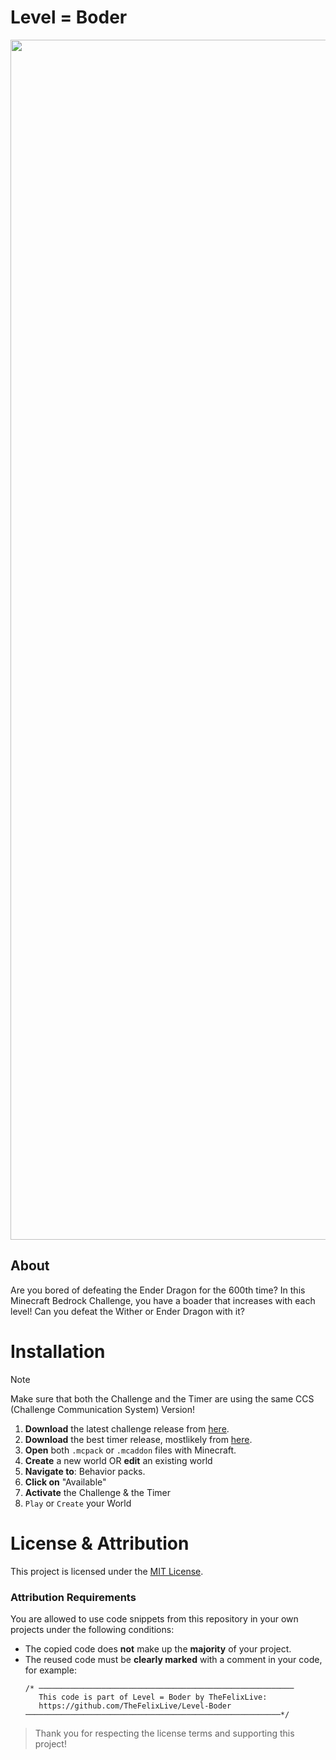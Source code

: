 # Level = Boder
<img src="https://github.com/user-attachments/assets/732bc334-0a62-4ed6-98b9-41360e248416" width="1920" height="auto" />


## About
Are you bored of defeating the Ender Dragon for the 600th time?
In this Minecraft Bedrock Challenge, you have a boader that increases with each level!
Can you defeat the Wither or Ender Dragon with it?


# Installation
> [!NOTE]
> Make sure that both the Challenge and the Timer are using the same CCS (Challenge Communication System) Version!

1. **Download** the latest challenge release from [here](https://github.com/TheFelixLive/Level-Boder/releases/latest).
2. **Download** the best timer release, mostlikely from [here](https://github.com/TheFelixLive/Timer-V/releases/latest).
3. **Open** both `.mcpack` or `.mcaddon` files with Minecraft.
4. **Create** a new world OR **edit** an existing world
5. **Navigate to**: Behavior packs.
6. **Click on** "Available"
7. **Activate** the Challenge & the Timer
8. `Play` or `Create` your World

# License & Attribution
This project is licensed under the [MIT License](./LICENSE).

### Attribution Requirements
You are allowed to use code snippets from this repository in your own projects under the following conditions:
- The copied code does **not** make up the **majority** of your project.
- The reused code must be **clearly marked** with a comment in your code, for example:
   ```
   /* ─────────────────────────────────────────────────────────
      This code is part of Level = Boder by TheFelixLive:
      https://github.com/TheFelixLive/Level-Boder
   ─────────────────────────────────────────────────────────*/
   ```

> Thank you for respecting the license terms and supporting this project!
